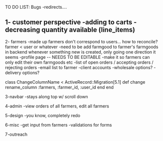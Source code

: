 
TO DO LIST:
Bugs
 -redirects.... 

1- customer perspective
 -adding to carts
 -decreasing quantity available (line_items)
 -

2- farmers 
-made up farmers don't correspond to users... how to reconcile? farmer < user or whatever 
-need to be add farmgood to farmer's farmgoods in backend whenever something new is created, only going one direction it seems
 -profile page -- NEEDS TO BE EDITABLE
 -make it so farmers can only edit their own farmgoods etc
 -list of open orders / accepting orders / rejecting orders
 -email list to farmer 
 -client accounts 
 -wholesale options?
 -delivery options?

 class ChangeColumnName < ActiveRecord::Migration[5.1]
  def change
    rename_column :farmers, :farmer_id, :user_id
  end
end


3-navbar
 -stays along top w/ scroll down

4-admin
 -view orders of all farmers, edit all farmers 

5-design
 -you know, completely redo 

6-misc 
 -get input from farmers 
 -validations for forms

7-outreach 


